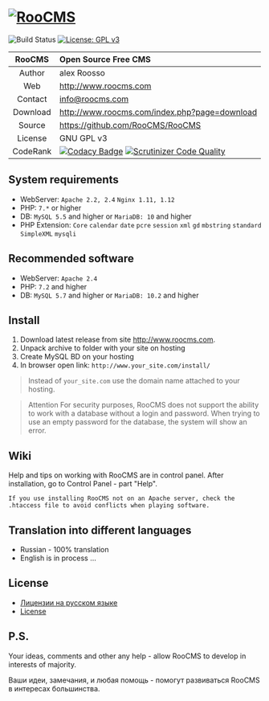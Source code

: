
[![RooCMS](http://version.roocms.com/logo.png)](http://www.roocms.com)
===============================
![Build Status](https://scrutinizer-ci.com/g/RooCMS/RooCMS/badges/build.png?b=master) [![License: GPL v3](https://img.shields.io/badge/License-GPL%20v3-blue.svg)](http://www.gnu.org/licenses/gpl-3.0)

| RooCMS   | Open Source Free CMS                            |
|:--------:|:------------------------------------------------|
| Author   | alex Roosso                                     |
| Web      | http://www.roocms.com                           |
| Contact  | info@roocms.com                                 |
| Download | http://www.roocms.com/index.php?page=download   |
| Source   | https://github.com/RooCMS/RooCMS                |
| License  | GNU GPL v3                                      |
| CodeRank | [![Codacy Badge](https://app.codacy.com/project/badge/Grade/e9c0df8a7bd5445eb45fc727bf0cd8c4)](https://www.codacy.com/gh/RooCMS/RooCMS/dashboard?utm_source=github.com&amp;utm_medium=referral&amp;utm_content=RooCMS/RooCMS&amp;utm_campaign=Badge_Grade)  [![Scrutinizer Code Quality](https://scrutinizer-ci.com/g/RooCMS/RooCMS/badges/quality-score.png?b=master)](https://scrutinizer-ci.com/g/RooCMS/RooCMS/?branch=master)                                      |


System requirements
-------------------
 - WebServer:	`Apache 2.2, 2.4` `Nginx 1.11, 1.12`
 - PHP:		`7.*` or higher
 - DB:		`MySQL 5.5` and higher or `MariaDB: 10` and higher
 - PHP Extension: 
	`Core`
	`calendar`
	`date`
	`pcre`
	`session`
	`xml`
	`gd`
	`mbstring`
	`standard`
	`SimpleXML`
	`mysqli`
	
Recommended software
--------------------
 - WebServer:	`Apache 2.4`
 - PHP:		`7.2` and higher
 - DB:		`MySQL 5.7` and higher or `MariaDB: 10.2` and higher

Install
-------
1. Download latest release from site <http://www.roocms.com>. 
2. Unpack archive to folder with your site on  hosting
3. Create MySQL BD on your hosting
4. In browser open link: `http://www.your_site.com/install/`

> Instead of `your_site.com` use the domain name attached to your hosting.

> Attention
> For security purposes, RooCMS does not support the ability to work with a database without a login and password. When trying to use an empty password for the database, the system will show an error.

Wiki
----
Help and tips on working with RooCMS are in control panel.
After installation, go to Control Panel - part "Help".

`If you use installing RooCMS not on an Apache server, check the .htaccess file to avoid conflicts when playing software.`

Translation into different languages
------------------------------------

- Russian - 100% translation
- English is in process ...

License
-------
 - [Лицензии на русском языке](http://www.roocms.com/index.php?page=license)
 - [License](http://gplv3.fsf.org/)

P.S.
----
Your ideas, comments and other any help - allow RooCMS to develop in interests of majority.

Ваши идеи, замечания, и любая помощь - помогут развиваться RooCMS в интересах большинства.
